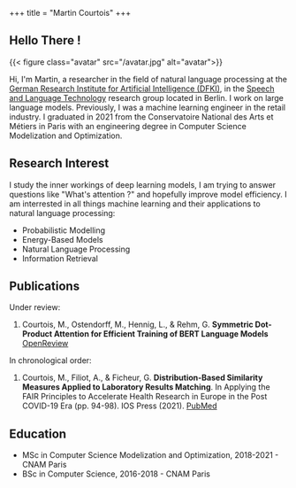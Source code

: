 +++
title = "Martin Courtois"
+++

## Hello There !

{{< figure class="avatar" src="/avatar.jpg" alt="avatar">}}

Hi, I'm Martin, a researcher in the field of natural language processing at the [German Research Institute for Artificial Intelligence (DFKI)](https://www.dfki.de/en/web), in the [Speech and Language Technology](https://www.dfki.de/web/forschung/forschungsbereiche/speech-and-language-technology) research group located in Berlin. I work on large language models. Previously, I was a machine learning engineer in the retail industry. I graduated in 2021 from the Conservatoire National des Arts et Métiers in Paris with an engineering degree in Computer Science Modelization and Optimization.

## Research Interest

I study the inner workings of deep learning models, I am trying to answer questions like "What's attention ?" and hopefully improve model efficiency.
I am interrested in all things machine learning and their applications to natural language processing:
* Probabilistic Modelling
* Energy-Based Models
* Natural Language Processing
* Information Retrieval

## Publications

Under review:
1.  Courtois, M., Ostendorff, M., Hennig, L., & Rehm, G. **Symmetric Dot-Product Attention for Efficient Training of BERT Language Models**<span> </span><a href="/files/ACL_2024___Symmetric_Dot_Product_Attention_for_Efficient_Training_of_BERT_Language_Models.pdf" class="fa-solid fa-file-pdf fa-1x" title="Download PDF"></a><span> </span><a href="https://openreview.net/forum?id=ewQlC1ZpWi" title="Open Review">OpenReview</a>

In chronological order:
1. Courtois, M., Filiot, A., & Ficheur, G. **Distribution-Based Similarity Measures Applied to Laboratory Results Matching**. In Applying the FAIR Principles to Accelerate Health Research in Europe in the Post COVID-19 Era (pp. 94-98). IOS Press (2021). <a href="https://ebooks.iospress.nl/pdf/doi/10.3233/SHTI210823" class="fa-solid fa-file-pdf fa-1x" title="Download PDF"></a><span> </span><a href="https://pubmed.ncbi.nlm.nih.gov/34795089/" title="PubMed">PubMed</a>

## Education

* MSc in Computer Science Modelization and Optimization, 2018-2021 - CNAM Paris
* BSc in Computer Science, 2016-2018 - CNAM Paris

